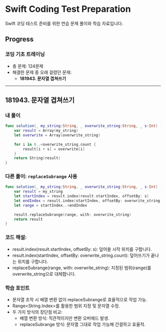 
# Swift Coding Test Preparation

Swift 코딩 테스트 준비를 위한 연습 문제 풀이와 학습 자료입니다.

## Progress

### 코딩 기초 트레이닝
- 총 문제: 124문제
- 해결한 문제 중 오래 걸렸던 문제:
  - **181943. 문자열 겹쳐쓰기**

---

## 181943. 문자열 겹쳐쓰기

### 내 풀이

```swift
func solution(_ my_string:String, _ overwrite_string:String, _ s:Int) -> String {
    var result = Array(my_string)
    let overwrite = Array(overwrite_string)
    
    for i in 0..<overwrite_string.count {
        result[i + s] = overwrite[i]
    }
    return String(result)
}
```

### 다른 풀이: `replaceSubrange` 사용

```swift
func solution(_ my_string:String, _ overwrite_string:String, _ s:Int) -> String {
    var result = my_string
    let startIndex = result.index(result.startIndex, offsetBy: s)
    let endIndex = result.index(startIndex, offsetBy: overwrite_string.count)
    let range = startIndex..<endIndex
    
    result.replaceSubrange(range, with: overwrite_string)
    return result
}
```
### 코드 해설:
- result.index(result.startIndex, offsetBy: s): 덮어쓸 시작 위치를 구합니다.
- result.index(startIndex, offsetBy: overwrite_string.count): 덮어쓰기가 끝나는 위치를 구합니다.
- replaceSubrange(range, with: overwrite_string): 지정된 범위(range)를 overwrite_string으로 대체합니다.

### 학습 포인트

- 문자열 조작 시 배열 변환 없이 replaceSubrange로 효율적으로 작업 가능.
- Range<String.Index>를 활용한 범위 지정 및 문자열 수정.
- 두 가지 방식의 장단점 비교:
  - 배열 변환 방식: 직관적이지만 변환 오버헤드 발생.
  - replaceSubrange 방식: 문자열 그대로 작업 가능해 간결하고 효율적.
